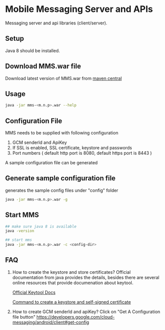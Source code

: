 # Mobile Messaging Server and APIs

Messaging server and  api libraries (client/server).

## Setup

Java 8 should be installed.

## Download MMS.war file

Download latest version of MMS.war from [maven central](http://search.maven.org/#search%7Cgav%7C1%7Cg%3A%22com.github.antennaesdk.server%22%20AND%20a%3A%22mms%22)

## Usage
```bash
java -jar mms-<m.n.p>.war --help
```

## Configuration File

MMS needs to be supplied with following configuration

1. GCM senderId and ApiKey
2. If SSL is enabled, SSL certificate, keystore and passwords
3. Port numbers ( default http port is 8080, default https port is 8443 )

A sample configuration file can be generated 
## Generate sample configuration file

generates the sample config files under "config" folder
```bash
java -jar mms-<m.n.p>.war -g
```

## Start MMS
```bash
## make sure java 8 is available
java -version

## start mms
java -jar mms-<m.n.p>.war -c <config-dir>
```


## FAQ

1. How to create the keystore and store certificates?
   Official documentation from java provides the details, besides there are several online resources that provide documenation about keytool.

   [Official Keytool Docs](http://docs.oracle.com/javase/6/docs/technotes/tools/solaris/keytool.html)
   
   [Command to create a keystore and self-signed certificate](KEYGEN.md)  

2. How to create GCM senderId and apiKey?
   Click on "Get A Configuration file button"
   https://developers.google.com/cloud-messaging/android/client#get-config
